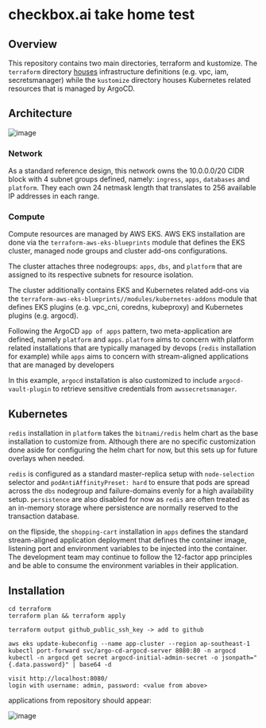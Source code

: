 # checkbox.ai take home test

## Overview

This repository contains two main directories, terraform and kustomize. The `terraform` directory
[houses](houses) infrastructure definitions (e.g. vpc, iam, secretsmanager) while the `kustomize` directory
houses Kubernetes related resources that is managed by ArgoCD.

## Architecture

![image](https://user-images.githubusercontent.com/19421765/190945404-d557a4be-ee39-40e1-99b3-dc2a12a7c777.png)

### Network

As a standard reference design, this network owns the 10.0.0.0/20 CIDR block with 4 subnet groups
defined, namely: `ingress`, `apps`, `databases` and `platform`. They each own 24 netmask length
that translates to 256 available IP addresses in each range.

### Compute

Compute resources are managed by AWS EKS. AWS EKS installation are done via the
`terraform-aws-eks-blueprints` module that defines the EKS cluster, managed node groups and cluster
add-ons configurations.

The cluster attaches three nodegroups: `apps`, `dbs`, and `platform` that are assigned to its
respective subnets for resource isolation.

The cluster additionally contains EKS and Kubernetes related add-ons via the
`terraform-aws-eks-blueprints//modules/kubernetes-addons` module that defines EKS plugins (e.g.
vpc_cni, coredns, kubeproxy) and Kubernetes plugins (e.g. argocd).

Following the ArgoCD `app of apps` pattern, two meta-application are defined, namely `platform` and
`apps`. `platform` aims to concern with platform related installations that are typically managed
by devops (`redis` installation for example) while `apps` aims to concern with stream-aligned
applications that are managed by developers

In this example, `argocd` installation is also customized to include `argocd-vault-plugin` to
retrieve sensitive credentials from `awssecretsmanager`.

## Kubernetes

`redis` installation in `platform` takes the `bitnami/redis` helm chart as the base installation to
customize from. Although there are no specific customization done aside for configuring the helm
chart for now, but this sets up for future overlays when needed.

`redis` is configured as a standard master-replica setup with `node-selection` selector and
`podAntiAffinityPreset: hard` to ensure that pods are spread across the `dbs` nodegroup and
failure-domains evenly for a high availability setup. `persistence` are also disabled for now as
`redis` are often treated as an in-memory storage where persistence are normally reserved to the
transaction database.

on the flipside, the `shopping-cart` installation in `apps` defines the standard stream-aligned
application deployment that defines the container image, listening port and environment variables
to be injected into the container. The development team may continue to follow the 12-factor app
principles and be able to consume the environment variables in their application.

## Installation

```
cd terraform
terraform plan && terraform apply
```

```
terraform output github_public_ssh_key -> add to github
```

```
aws eks update-kubeconfig --name app-cluster --region ap-southeast-1
kubectl port-forward svc/argo-cd-argocd-server 8080:80 -n argocd
kubectl -n argocd get secret argocd-initial-admin-secret -o jsonpath="{.data.password}" | base64 -d
```

```
visit http://localhost:8080/
login with username: admin, password: <value from above>
```

applications from repository should appear:

![image](https://user-images.githubusercontent.com/19421765/190945325-0aca4fb2-6c7d-42e9-b027-8cb1718be31b.png)

